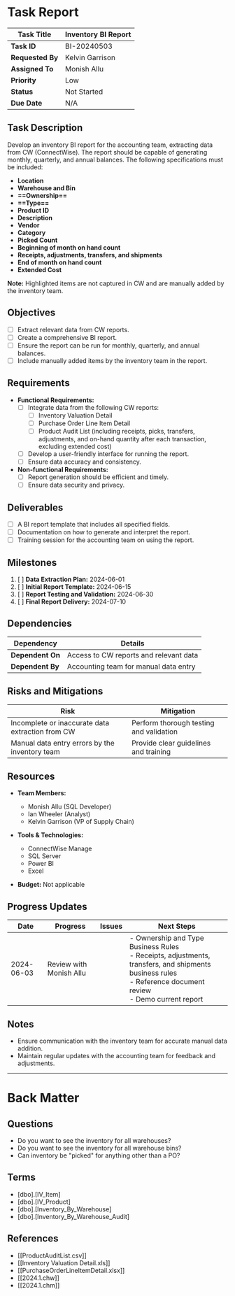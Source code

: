# Task Report

| **Task Title**   | Inventory BI Report |
| ---------------- | ------------------- |
| **Task ID**      | BI-20240503         |
| **Requested By** | Kelvin Garrison     |
| **Assigned To**  | Monish Allu         |
| **Priority**     | Low                 |
| **Status**       | Not Started         |
| **Due Date**     | N/A                 |
## Task Description

Develop an inventory BI report for the accounting team, extracting data from CW (ConnectWise). The report should be capable of generating monthly, quarterly, and annual balances. The following specifications must be included:

- **Location**
- **Warehouse and Bin**
- **==Ownership==**
- **==Type==**
- **Product ID**
- **Description**
- **Vendor**
- **Category**
- **Picked Count**
- **Beginning of month on hand count**
- **Receipts, adjustments, transfers, and shipments**
- **End of month on hand count**
- **Extended Cost**

**Note:** Highlighted items are not captured in CW and are manually added by the inventory team.

## Objectives

- [ ] Extract relevant data from CW reports.
- [ ] Create a comprehensive BI report.
- [ ] Ensure the report can be run for monthly, quarterly, and annual balances.
- [ ] Include manually added items by the inventory team in the report.
## Requirements

- **Functional Requirements:**
    - [ ]  Integrate data from the following CW reports:
        - [ ]  Inventory Valuation Detail
        - [ ]  Purchase Order Line Item Detail
        - [ ]  Product Audit List (including receipts, picks, transfers, adjustments, and on-hand quantity after each transaction, excluding extended cost)
    - [ ]  Develop a user-friendly interface for running the report.
    - [ ]  Ensure data accuracy and consistency.

- **Non-functional Requirements:**
    - [ ]  Report generation should be efficient and timely.
    - [ ]  Ensure data security and privacy.

## Deliverables

- [ ]  A BI report template that includes all specified fields.
- [ ]  Documentation on how to generate and interpret the report.
- [ ]  Training session for the accounting team on using the report.

## Milestones

1. [ ]  **Data Extraction Plan:** 2024-06-01
2. [ ]  **Initial Report Template:** 2024-06-15
3. [ ]  **Report Testing and Validation:** 2024-06-30
4. [ ]  **Final Report Delivery:** 2024-07-10

## Dependencies

|**Dependency**|**Details**|
|---|---|
|**Dependent On**|Access to CW reports and relevant data|
|**Dependent By**|Accounting team for manual data entry|

## Risks and Mitigations

|**Risk**|**Mitigation**|
|---|---|
|Incomplete or inaccurate data extraction from CW|Perform thorough testing and validation|
|Manual data entry errors by the inventory team|Provide clear guidelines and training|

## Resources

- **Team Members:**
    - Monish Allu (SQL Developer)
    - Ian Wheeler (Analyst)
    - Kelvin Garrison (VP of Supply Chain)

- **Tools & Technologies:**
    - ConnectWise Manage
    - SQL Server
    - Power BI
    - Excel

- **Budget:** Not applicable

## Progress Updates

| **Date**   | **Progress**            | **Issues** | **Next Steps**                                                                                                                                                  |
| ---------- | ----------------------- | ---------- | --------------------------------------------------------------------------------------------------------------------------------------------------------------- |
| 2024-06-03 | Review with Monish Allu |            | - Ownership and Type Business Rules<br>- Receipts, adjustments, transfers, and shipments business rules<br>- Reference document review<br>- Demo current report |

## Notes

- Ensure communication with the inventory team for accurate manual data addition.
- Maintain regular updates with the accounting team for feedback and adjustments.

---
# Back Matter
## Questions

- Do you want to see the inventory for all warehouses?
- Do you want to see the inventory for all warehouse bins?
- Can inventory be "picked" for anything other than a PO?

## Terms

- [dbo].[IV_Item]
- [dbo].[IV_Product]
- [dbo].[Inventory_By_Warehouse]
- [dbo].[Inventory_By_Warehouse_Audit]

## References

- [[ProductAuditList.csv]]
- [[Inventory Valuation Detail.xls]]
- [[PurchaseOrderLineItemDetail.xlsx]]
- [[2024.1.chw]]
- [[2024.1.chm]]